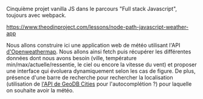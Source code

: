 Cinquième projet vanilla JS dans le parcours "Full stack Javascript", toujours avec webpack.

https://www.theodinproject.com/lessons/node-path-javascript-weather-app

Nous allons construire ici une application web de météo utilisant l'API <a href="https://openweathermap.org">d'Openweathermap</a>. Nous allons ainsi fetch puis récupérer les différentes données dont nous avons besoin (ville, température min/max/actuelle/ressentie, le ciel ou encore la vitesse du vent) et proposer une interface qui évoluera dynamiquement selon les cas de figure. De plus, présence d'une barre de recherche pour rechercher la localisation (utilisation de <a href="http://geodb-cities-api.wirefreethought.com/">l'API de GeoDB Cities</a> pour l'autocomplétion ?) pour laquelle on souhaite avoir la météo.